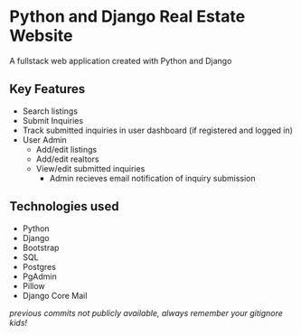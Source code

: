 # Python and Django Real Estate Website

A fullstack web application created with Python and Django

## Key Features
* Search listings
* Submit Inquiries
* Track submitted inquiries in user dashboard (if registered and logged in)
* User Admin
    * Add/edit listings
    * Add/edit realtors
    * View/edit submitted inquiries
        * Admin recieves email notification of inquiry submission

## Technologies used
* Python
* Django
* Bootstrap
* SQL
* Postgres
* PgAdmin
* Pillow
* Django Core Mail

*previous commits not publicly available, always remember your gitignore kids!* 